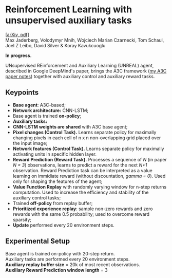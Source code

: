 # Reinforcement Learning with unsupervised auxiliary tasks

[[arXiv, pdf]](https://arxiv.org/pdf/1611.05397.pdf)  
Max Jaderberg, Volodymyr Mnih, Wojciech Marian Czarnecki, Tom Schaul, Joel Z Leibo, David Silver & Koray Kavukcuoglu

**In progress.**


UNsupervised REinforcement and Auxiliary Learning (UNREAL) agent, described in Google DeepMind's paper, brings the A3C framework ([my A3C paper notes](./a3c.md)) together with auxiliary control and auxiliary reward tasks.  

## Keypoints
  - **Base agent**: A3C-based;
  - **Network architecture:** CNN-LSTM;
  - Base agent is trained **on-policy**;
  - **Auxiliary tasks:**
   - **CNN-LSTM weights are shared** with A3C base agent;
   - **Pixel changes (Control Task).** Learns separate policy for maximally changing pixels in each cell of n x n non-overlapping grid placed over the input image;
   - **Network features (Control Task).** Learns separate policy for maximally activating units in specific hidden layer.  
   - **Reward Prediction (Reward Task).** Processes a sequence of *N* (in paper *N = 3*) observations, learns to predict a reward for the next *N+1* observation. Reward Prediction task can be interpreted as a value learning on immidiate reward (without discountation, *gamma = 0*). Used only for shaping the features of the agent;
   -  **Value Function Replay** with randomly varying window for n-step returns computation. Used to increase the efficiency and stability of the auxiliary control tasks;  
   - Trained **off-policy** from replay buffer;
   - **Prioritized experience replay**: sample non-zero rewards and zero rewards with the same 0.5 probability; used to overcome reward sparsity;
   - **Update** performed every 20 environment steps.

## Experimental Setup

Base agent is trained on-policy with 20-step return.  
Auxiliary tasks are performed every 20 environment steps.  
**Auxiliary replay buffer size** = 20k of most recent observations.  
**Auxiliary Reward Prediction window length** = 3

